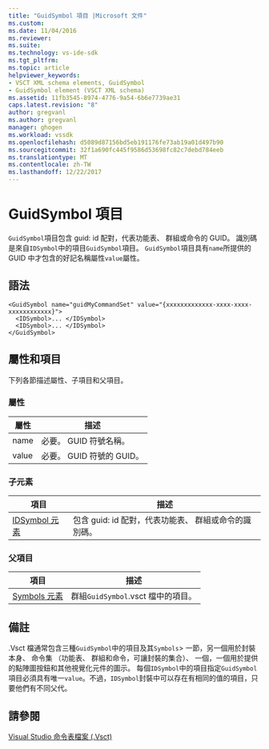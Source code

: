 ```yaml
---
title: "GuidSymbol 項目 |Microsoft 文件"
ms.custom: 
ms.date: 11/04/2016
ms.reviewer: 
ms.suite: 
ms.technology: vs-ide-sdk
ms.tgt_pltfrm: 
ms.topic: article
helpviewer_keywords:
- VSCT XML schema elements, GuidSymbol
- GuidSymbol element (VSCT XML schema)
ms.assetid: 11fb3545-8974-4776-9a54-6b6e7739ae31
caps.latest.revision: "8"
author: gregvanl
ms.author: gregvanl
manager: ghogen
ms.workload: vssdk
ms.openlocfilehash: d5089d87156bd5eb191176fe73ab19a01d497b90
ms.sourcegitcommit: 32f1a690fc445f9586d53698fc82c7debd784eeb
ms.translationtype: MT
ms.contentlocale: zh-TW
ms.lasthandoff: 12/22/2017
---
```

# <a name="guidsymbol-element"></a>GuidSymbol 項目
`GuidSymbol`項目包含 guid: id 配對，代表功能表、 群組或命令的 GUID。 識別碼是來自`IDSymbol`中的項目`GuidSymbol`項目。 `GuidSymbol`項目具有`name`所提供的 GUID 中才包含的好記名稱屬性`value`屬性。  
  
## <a name="syntax"></a>語法  
  
```  
<GuidSymbol name="guidMyCommandSet" value="{xxxxxxxxxxxxx-xxxx-xxxx-xxxxxxxxxxxx}">  
  <IDSymbol>... </IDSymbol>  
  <IDSymbol>... </IDSymbol>  
</GuidSymbol>  
```  
  
## <a name="attributes-and-elements"></a>屬性和項目  
 下列各節描述屬性、子項目和父項目。  
  
### <a name="attributes"></a>屬性  
  
|屬性|描述|  
|---------------|-----------------|  
|name|必要。 GUID 符號名稱。|  
|value|必要。 GUID 符號的 GUID。|  
  
### <a name="child-elements"></a>子元素  
  
|項目|描述|  
|-------------|-----------------|  
|[IDSymbol 元素](../extensibility/idsymbol-element.md)|包含 guid: id 配對，代表功能表、 群組或命令的識別碼。|  
  
### <a name="parent-elements"></a>父項目  
  
|項目|描述|  
|-------------|-----------------|  
|[Symbols 元素](../extensibility/symbols-element.md)|群組`GuidSymbol`.vsct 檔中的項目。|  
  
## <a name="remarks"></a>備註  
 .Vsct 檔通常包含三種`GuidSymbol`中的項目及其`Symbols`> 一節，另一個用於封裝本身、 命令集 （功能表、 群組和命令，可讓封裝的集合）、 一個，一個用於提供的點陣圖按鈕和其他視覺化元件的圖示。 每個`IDSymbol`中的項目指定`GuidSymbol`項目必須具有唯一`value`。不過，`IDSymbol`封裝中可以存在有相同的值的項目，只要他們有不同父代。  
  
## <a name="see-also"></a>請參閱  
 [Visual Studio 命令表檔案 (.Vsct)](../extensibility/internals/visual-studio-command-table-dot-vsct-files.md)
